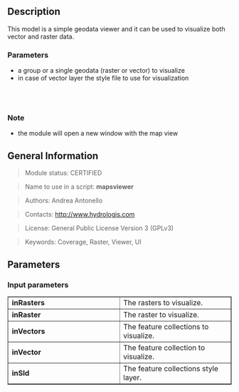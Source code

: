 <h2>Description</h2>

This model is a simple geodata viewer and it can be used to visualize both vector and raster data.
<br>
<h3>Parameters</h3>
<ul>
<li>a group or a single geodata (raster or vector) to visualize</li>
<li>in case of vector layer the style file to use for visualization</li>
</ul>
<br>
<br>
<h3>Note</h3>
<ul>
<li>the module will open a new window with the map view</li>
</ul>


<h2>General Information</h2>

<blockquote>Module status: CERTIFIED</blockquote>

<blockquote>Name to use in a script: <b>mapsviewer</b></blockquote>

<blockquote>Authors: Andrea Antonello</blockquote>

<blockquote>Contacts: <a href='http://www.hydrologis.com'>http://www.hydrologis.com</a></blockquote>

<blockquote>License: General Public License Version 3 (GPLv3)</blockquote>

<blockquote>Keywords: Coverage, Raster, Viewer, UI</blockquote>


<h2>Parameters</h2>

<h3>Input parameters</h3>
<table cellpadding='10' width='70%' border='1'>
<tr>
<td width='50%'> <b>inRasters</b> </td><td width='50%'> The rasters to visualize. </td>
</tr>
<tr>
<td width='50%'> <b>inRaster</b> </td><td width='50%'> The raster to visualize. </td>
</tr>
<tr>
<td width='50%'> <b>inVectors</b> </td><td width='50%'> The feature collections to visualize. </td>
</tr>
<tr>
<td width='50%'> <b>inVector</b> </td><td width='50%'> The feature collection to visualize. </td>
</tr>
<tr>
<td width='50%'> <b>inSld</b> </td><td width='50%'> The feature collections style layer. </td>
</tr>
</table>

